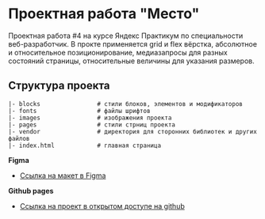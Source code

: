 # Проектная работа "Место"

Проектная работа #4 на курсе Яндекс Практикум по специальности веб-разработчик.
В прокте применяется grid и flex вёрстка, абсолютное и относительное позиционирование,
медиазапросы для разных состояний страницы, относительные величины для указания размеров.

## Структура проекта
```
|- blocks                # стили блоков, элементов и модификаторов
|- fonts                 # файлы шрифтов
|- images                # изображения проекта
|- pages                 # стили стрниц проекта
|- vendor                # директория для сторонних библиотек и других файлов
|- index.html            # главная страница
```

**Figma**

* [Ссылка на макет в Figma](https://www.figma.com/file/2cn9N9jSkmxD84oJik7xL7/JavaScript.-Sprint-4?node-id=28212%3A269&t=tFaZvnnUX0MRsDks-0)

**Github pages**

* [Ссылка на проект в открытом доступе на github](https://wildjuk.github.io/mesto/)

